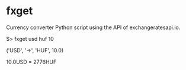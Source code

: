 # fxget

Currency converter Python script using the API of exchangeratesapi.io.

$> fxget usd huf 10

('USD', '->', 'HUF', 10.0)

10.0USD = 2776HUF

